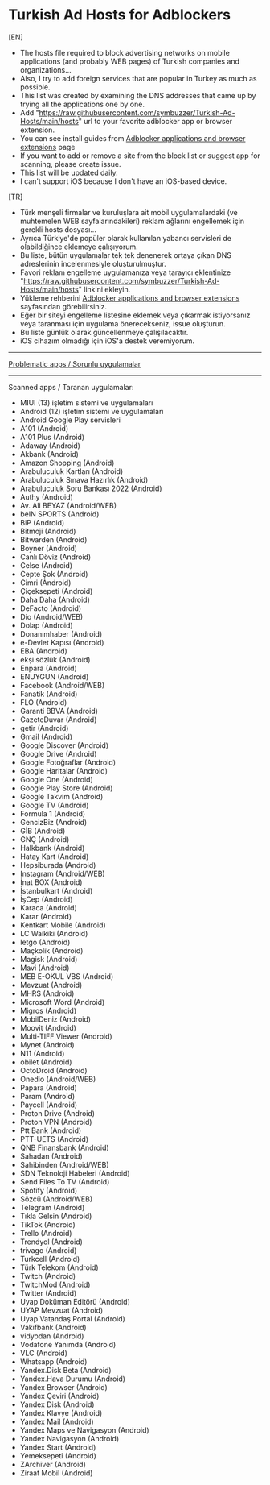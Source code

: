 # Turkish Ad Hosts for Adblockers  
  
[EN]  
- The hosts file required to block advertising networks on mobile applications (and probably WEB pages) of Turkish companies and organizations...  
- Also, I try to add foreign services that are popular in Turkey as much as possible.  
- This list was created by examining the DNS addresses that came up by trying all the applications one by one.  
- Add "https://raw.githubusercontent.com/symbuzzer/Turkish-Ad-Hosts/main/hosts" url to your favorite adblocker app or browser extension.   
- You can see install guides from [Adblocker applications and browser extensions](../main/AdblockerApps&BrowserExtensions.md) page  
- If you want to add or remove a site from the block list or suggest app for scanning, please create issue.  
- This list will be updated daily.  
- I can't support iOS because I don't have an iOS-based device.  
  
[TR]  
- Türk menşeli firmalar ve kuruluşlara ait mobil uygulamalardaki (ve muhtemelen WEB sayfalarındakileri) reklam ağlarını engellemek için gerekli hosts dosyası...  
- Ayrıca Türkiye'de popüler olarak kullanılan yabancı servisleri de olabildiğince eklemeye çalışıyorum.  
- Bu liste, bütün uygulamalar tek tek denenerek ortaya çıkan DNS adreslerinin incelenmesiyle oluşturulmuştur.  
- Favori reklam engelleme uygulamanıza veya tarayıcı eklentinize "https://raw.githubusercontent.com/symbuzzer/Turkish-Ad-Hosts/main/hosts" linkini ekleyin.  
- Yükleme rehberini [Adblocker applications and browser extensions](../main/AdblockerApps&BrowserExtensions.md) sayfasından görebilirsiniz.  
- Eğer bir siteyi engelleme listesine eklemek veya çıkarmak istiyorsanız veya taranması için uygulama önerecekseniz, issue oluşturun.  
- Bu liste günlük olarak güncellenmeye çalışılacaktır.  
- iOS cihazım olmadığı için iOS'a destek veremiyorum.  
  
-------------------------------------------  
  
[Problematic apps / Sorunlu uygulamalar](https://github.com/symbuzzer/Turkish-Ad-Hosts/issues?q=is%3Aissue+is%3Aopen+label%3A%22Problematic+apps+%2F+Sorunlu+uygulamalar%22)  
  
-------------------------------------------  
  
Scanned apps / Taranan uygulamalar:  
- MIUI (13) işletim sistemi ve uygulamaları  
- Android (12) işletim sistemi ve uygulamaları  
- Android Google Play servisleri  
- A101 (Android)  
- A101 Plus (Android)  
- Adaway (Android)  
- Akbank (Android)  
- Amazon Shopping (Android)  
- Arabuluculuk Kartları (Android)  
- Arabuluculuk Sınava Hazırlık (Android)  
- Arabuluculuk Soru Bankası 2022 (Android)  
- Authy (Android)  
- Av. Ali BEYAZ (Android/WEB)  
- beIN SPORTS (Android)  
- BiP (Android)  
- Bitmoji (Android)  
- Bitwarden (Android)  
- Boyner (Android)  
- Canlı Döviz (Android)  
- Celse (Android)  
- Cepte Şok (Android)  
- Cimri (Android)  
- Çiçeksepeti (Android)  
- Daha Daha (Android)  
- DeFacto (Android)  
- Dio (Android/WEB)  
- Dolap (Android)  
- Donanımhaber (Android)  
- e-Devlet Kapısı (Android)  
- EBA (Android)  
- ekşi sözlük (Android)  
- Enpara (Android)  
- ENUYGUN (Android)  
- Facebook (Android/WEB)  
- Fanatik (Android)  
- FLO (Android)  
- Garanti BBVA (Android)  
- GazeteDuvar (Android)  
- getir (Android)  
- Gmail (Android)  
- Google Discover (Android)  
- Google Drive (Android)  
- Google Fotoğraflar (Android)  
- Google Haritalar (Android)  
- Google One (Android)  
- Google Play Store (Android)  
- Google Takvim (Android)  
- Google TV (Android)  
- Formula 1 (Android)  
- GencizBiz (Android)  
- GİB (Android)  
- GNÇ (Android)  
- Halkbank (Android)  
- Hatay Kart (Android)  
- Hepsiburada (Android)  
- Instagram (Android/WEB)  
- İnat BOX (Android)  
- İstanbulkart (Android)  
- İşCep (Android)  
- Karaca (Android)  
- Karar (Android)  
- Kentkart Mobile (Android)  
- LC Waikiki (Android)  
- letgo (Android)  
- Maçkolik (Android)  
- Magisk (Android)  
- Mavi (Android)  
- MEB E-OKUL VBS (Android)  
- Mevzuat (Android)  
- MHRS (Android)  
- Microsoft Word (Android)  
- Migros (Android)  
- MobilDeniz (Android)  
- Moovit (Android)  
- Multi-TIFF Viewer (Android)  
- Mynet (Android)  
- N11 (Android)  
- obilet (Android)  
- OctoDroid (Android)  
- Onedio (Android/WEB)  
- Papara (Android)  
- Param (Android)  
- Paycell (Android)  
- Proton Drive (Android)  
- Proton VPN (Android)  
- Ptt Bank (Android)  
- PTT-UETS (Android)  
- QNB Finansbank (Android)  
- Sahadan (Android)  
- Sahibinden (Android/WEB)  
- SDN Teknoloji Habeleri (Android)  
- Send Files To TV (Android)  
- Spotify (Android)  
- Sözcü (Android/WEB)  
- Telegram (Android)  
- Tıkla Gelsin (Android)  
- TikTok (Android)  
- Trello (Android)  
- Trendyol (Android)  
- trivago (Android)  
- Turkcell (Android)  
- Türk Telekom (Android)  
- Twitch (Android)  
- TwitchMod (Android)  
- Twitter (Android)  
- Uyap Doküman Editörü (Android)  
- UYAP Mevzuat (Android)  
- Uyap Vatandaş Portal (Android)  
- Vakıfbank (Android)  
- vidyodan (Android)  
- Vodafone Yanımda (Android)  
- VLC (Android)  
- Whatsapp (Android)  
- Yandex.Disk Beta (Android)  
- Yandex.Hava Durumu (Android)  
- Yandex Browser (Android)  
- Yandex Çeviri (Android)  
- Yandex Disk (Android)  
- Yandex Klavye (Android)   
- Yandex Mail (Android)  
- Yandex Maps ve Navigasyon (Android)  
- Yandex Navigasyon (Android)  
- Yandex Start (Android)  
- Yemeksepeti (Android)  
- ZArchiver (Android)  
- Ziraat Mobil (Android)
